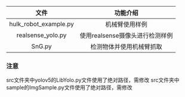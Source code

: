 | 文件 |   功能介绍    |
| :----: | :-----------: |
| hulk_robot_example.py |    机械臂使用样例     |
| realsense_yolo.py |    使用realsense摄像头进行检测样例   |
| SnG.py |     检测物体并使用机械臂抓取      |


### 注意
src文件夹中yolov5的LibYolo.py文件使用了绝对路径，需修改
src文件夹中sample的ImgSample.py文件使用了绝对路径，需修改